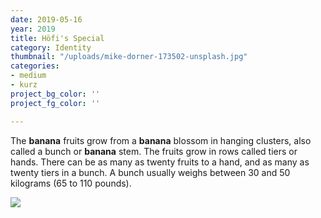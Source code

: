 ```yaml
---
date: 2019-05-16
year: 2019
title: Höfi's Special
category: Identity
thumbnail: "/uploads/mike-dorner-173502-unsplash.jpg"
categories:
- medium
- kurz
project_bg_color: ''
project_fg_color: ''

---
```

The **banana** fruits grow from a **banana** blossom in hanging clusters, also called a bunch or **banana** stem. The fruits grow in rows called tiers or hands. There can be as many as twenty fruits to a hand, and as many as twenty tiers in a bunch. A bunch usually weighs between 30 and 50 kilograms (65 to 110 pounds).

![](/uploads/mike-dorner-173502-unsplash.jpg)